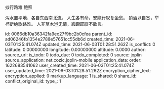 拟行路难 鲍照


泻水置平地，各自东西南北流。
人生各有命，安能行叹复坐愁。
酌酒以自宽，举杯断绝歌路难。
人非草木岂无情，踟蹰蹀躞不敢言。


id: 0066db10a36342fa9ec27f9bc2b0cfea
parent_id: ad06246fb1354e2788e57651cc55db6d
created_time: 2021-06-03T01:25:41.074Z
updated_time: 2021-06-03T01:28:51.262Z
is_conflict: 0
latitude: 0.00000000
longitude: 0.00000000
altitude: 0.0000
author: 
source_url: 
is_todo: 0
todo_due: 0
todo_completed: 0
source: joplin
source_application: net.cozic.joplin-mobile
application_data: 
order: 1622683541062
user_created_time: 2021-06-03T01:25:41.074Z
user_updated_time: 2021-06-03T01:28:51.262Z
encryption_cipher_text: 
encryption_applied: 0
markup_language: 1
is_shared: 0
share_id: 
conflict_original_id: 
type_: 1
